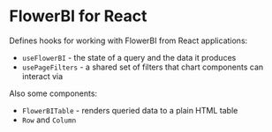 # FlowerBI for React

Defines hooks for working with FlowerBI from React applications:

- `useFlowerBI` - the state of a query and the data it produces
- `usePageFilters` - a shared set of filters that chart components can interact via

Also some components:

- `FlowerBITable` - renders queried data to a plain HTML table
- `Row` and `Column`
